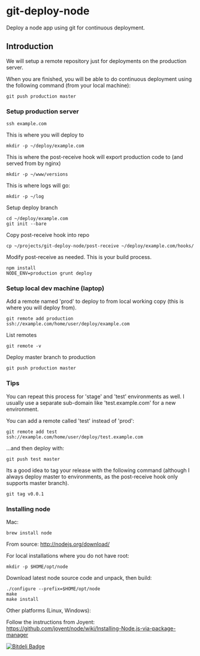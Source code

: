 git-deploy-node
===============

Deploy a node app using git for continuous deployment.

## Introduction

We will setup a remote repository just for deployments on the production server.

When you are finished, you will be able to do continuous deployment using the following command (from your local machine):

    git push production master

### Setup production server

	ssh example.com

This is where you will deploy to

	mkdir -p ~/deploy/example.com

This is where the post-receive hook will export production code to (and served from by nginx)

	mkdir -p ~/www/versions
	
This is where logs will go:

    mkdir -p ~/log

Setup deploy branch

	cd ~/deploy/example.com
	git init --bare

Copy post-receive hook into repo

	cp ~/projects/git-deploy-node/post-receive ~/deploy/example.com/hooks/

Modify post-receive as needed. This is your build process.

	npm install
	NODE_ENV=production grunt deploy

### Setup local dev machine (laptop)

Add a remote named 'prod' to deploy to from local working copy (this is where you will deploy from).

	git remote add production ssh://example.com/home/user/deploy/example.com

List remotes

	git remote -v

Deploy master branch to production

	git push production master

### Tips

You can repeat this process for 'stage' and 'test' environments as well. I usually use a separate sub-domain like 'test.example.com' for a new environment.

You can add a remote called 'test' instead of 'prod':

	git remote add test ssh://example.com/home/user/deploy/test.example.com

...and then deploy with:

    git push test master

Its a good idea to tag your release with the following command (although I always deploy master to environments, as the post-receive hook only supports master branch).

    git tag v0.0.1

### Installing node

Mac:

    brew install node

From source: http://nodejs.org/download/

For local installations where you do not have root:

    mkdir -p $HOME/opt/node

Download latest node source code and unpack, then build:

    ./configure --prefix=$HOME/opt/node
    make
    make install


Other platforms (Linux, Windows):

Follow the instructions from Joyent:
https://github.com/joyent/node/wiki/Installing-Node.js-via-package-manager


[![Bitdeli Badge](https://d2weczhvl823v0.cloudfront.net/chovy/git-deploy-node/trend.png)](https://bitdeli.com/free "Bitdeli Badge")

